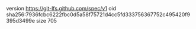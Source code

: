 version https://git-lfs.github.com/spec/v1
oid sha256:7936fcbc6222fbc0d5a58f75721d4cc5fd333756367752c495420f9395d3499e
size 705
